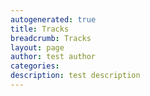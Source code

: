 ```yaml
---
autogenerated: true
title: Tracks
breadcrumb: Tracks
layout: page
author: test author
categories: 
description: test description
---
```



